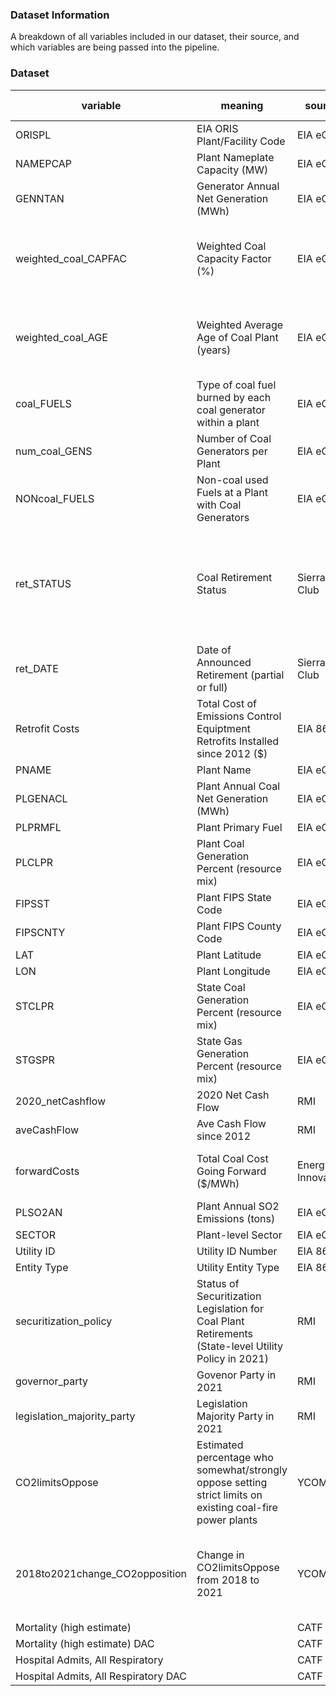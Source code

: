 ### **Dataset Information**
A breakdown of all variables included in our dataset, their source, and which variables are being passed into the pipeline.

### **Dataset**
|variable       |meaning                      |source         |raw or calculated|calculation/info            |pipeline variable?  |
|---------------|-----------------------------|---------------|-----------------|----------------------------|--------------------|
ORISPL          |EIA ORIS Plant/Facility Code |EIA eGRID      |raw              |                            |no                  |
NAMEPCAP        |Plant Nameplate Capacity (MW)|EIA eGRID      |raw              |                            |yes                 |
GENNTAN         |Generator Annual Net Generation (MWh)|EIA eGRID|semi-calculated|Summed for all coal generators within a plant|yes|
weighted_coal_CAPFAC|Weighted Coal Capacity Factor (%)|EIA eGRID|calculated|Capacity factor of each generator within a plant, weighted by its 2020 net generation, averaged across a plant|yes|
weighted_coal_AGE|Weighted Average Age of Coal Plant (years)|EIA eGRID|calculated|Age of each coal generator within a plant, weighted by its nameplate capacity, averaged across a plant|yes|
coal_FUELS      |Type of coal fuel burned by each coal generator within a plant |EIA eGRID|raw|              |no                  |
num_coal_GENS   |Number of Coal Generators per Plant|EIA eGRID|raw              |                            |yes                 |
NONcoal_FUELS   |Non-coal used Fuels at a Plant with Coal Generators|EIA eGRID|raw|                          |no                  |
ret_STATUS      |Coal Retirement Status |Sierra Club    |raw  |Categorical data: full retirement announced, partial retirement announced, no retirement announced -- fuel transitions/conversions are considered retirements|yes|
ret_DATE        |Date of Announced Retirement (partial or full)|Sierra Club|raw |                            |no                  |  
Retrofit Costs  |Total Cost of Emissions Control Equiptment Retrofits Installed since 2012 ($)|EIA 860|semi-calculated|Costs summed across all coal generators within a plant|yes|
PNAME           |Plant Name                   |EIA eGRID      |raw              |                            |no                  |
PLGENACL        |Plant Annual Coal Net Generation (MWh)|EIA eGRID|raw           |                            |yes                 |
PLPRMFL         |Plant Primary Fuel           |EIA eGRID      |raw              |                            |yes                 |
PLCLPR          |Plant Coal Generation Percent (resource mix)|EIA eGRID|raw     |                            |yes                 |
FIPSST          |Plant FIPS State Code        |EIA eGRID      |raw              |                            |no                  |
FIPSCNTY        |Plant FIPS County Code       |EIA eGRID      |raw              |                            |no                  |
LAT             |Plant Latitude               |EIA eGRID      |raw              |                            |no                  |
LON             |Plant Longitude              |EIA eGRID      |raw              |                            |no                  |
STCLPR          |State Coal Generation Percent (resource mix)|EIA eGRID|raw     |                            |no                  |
STGSPR          |State Gas Generation Percent (resource mix) |EIA eGRID|raw     |                            |no                  |
2020_netCashflow|2020 Net Cash Flow           |RMI            |semi-calculated  |Summed monthly cash flows throughout 2020|yes    |
aveCashFlow     |Ave Cash Flow since 2012     |RMI            |semi-calculated  |Average of net montly cash flow per plant|yes    |
forwardCosts    |Total Coal Cost Going Forward ($/MWh)|Energy Innovation|raw    |see [Coal Cost Crossover 3.0](https://energyinnovation.org/publication/the-coal-cost-crossover-3-0/) for detailed methodology explanation|yes|
PLSO2AN         |Plant Annual SO2 Emissions (tons)|EIA eGRID  |raw              |                            |yes                 |
SECTOR          |Plant-level Sector           |EIA eGRID      |raw              |                            |no                  |
Utility ID      |Utility ID Number            |EIA 860        |raw              |                            |no                  |
Entity Type     |Utility Entity Type          |EIA 860        |raw              |                            |no                  |
securitization_policy|Status of Securitization Legislation for Coal Plant Retirements (State-level Utility Policy in 2021)|RMI|raw| |yes  |
governor_party  |Govenor Party in 2021        |RMI            |raw              |                            |yes                 |
legislation_majority_party|Legislation Majority Party in 2021|RMI|raw           |                            |yes                 |
CO2limitsOppose |Estimated percentage who somewhat/strongly oppose setting strict limits on existing coal-fire power plants|YCOM|raw| |yes|
2018to2021change_CO2opposition|Change in CO2limitsOppose from 2018 to 2021|YCOM|semi-calculated|2018 values subtracted from 2021 values. Positive values represent an increase in opposition to setting strict limits on existing coal-fire power plants|yes|
Mortality (high estimate)||CATF
Mortality (high estimate) DAC||CATF
Hospital Admits, All Respiratory||CATF
Hospital Admits, All Respiratory DAC||CATF
